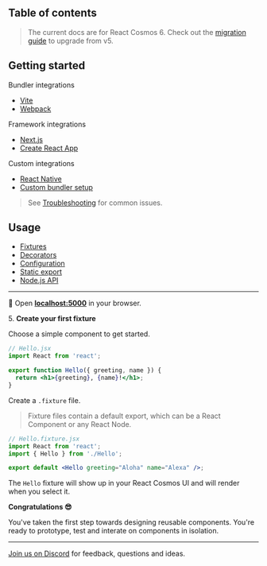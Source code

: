 ## Table of contents

> The current docs are for React Cosmos 6. Check out the [migration guide](getting-started/migration.md) to upgrade from v5.

## Getting started

Bundler integrations

- [Vite](getting-started/vite.md)
- [Webpack](getting-started/webpack.md)

Framework integrations

- [Next.js](getting-started/next.md)
- [Create React App](getting-started/create-react-app.md)

Custom integrations

- [React Native](getting-started/react-native.md)
- [Custom bundler setup](getting-started/custom-bundler.md)

> See [Troubleshooting](getting-started/troubleshooting.md) for common issues.

## Usage

- [Fixtures](usage/fixtures.md)
- [Decorators](usage/decorators.md)
- [Configuration](usage/configuration.md)
- [Static export](usage/static-export.md)
- [Node.js API](usage/node-api.md)

---

🚀 Open **[localhost:5000](http://localhost:5000)** in your browser.

5\. **Create your first fixture**

Choose a simple component to get started.

<!-- prettier-ignore -->
```jsx
// Hello.jsx
import React from 'react';

export function Hello({ greeting, name }) {
  return <h1>{greeting}, {name}!</h1>;
}
```

Create a `.fixture` file.

> Fixture files contain a default export, which can be a React Component or any React Node.

```jsx
// Hello.fixture.jsx
import React from 'react';
import { Hello } from './Hello';

export default <Hello greeting="Aloha" name="Alexa" />;
```

The `Hello` fixture will show up in your React Cosmos UI and will render when you select it.

**Congratulations 😎**

You've taken the first step towards designing reusable components. You're ready to prototype, test and interate on components in isolation.

---

[Join us on Discord](https://discord.gg/3X95VgfnW5) for feedback, questions and ideas.

